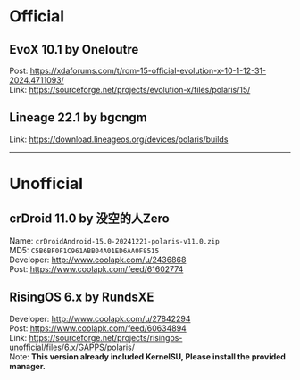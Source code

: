 # Official

## EvoX 10.1 by Oneloutre
Post: https://xdaforums.com/t/rom-15-official-evolution-x-10-1-12-31-2024.4711093/  
Link: https://sourceforge.net/projects/evolution-x/files/polaris/15/  

## Lineage 22.1 by bgcngm
Link: https://download.lineageos.org/devices/polaris/builds  

--------------------------------

# Unofficial

## crDroid 11.0 by 没空的人Zero
Name: `crDroidAndroid-15.0-20241221-polaris-v11.0.zip`  
MD5: `C5B6BF0F1C961ABB04A01ED6AA0F8515`  
Developer: http://www.coolapk.com/u/2436868  
Post: https://www.coolapk.com/feed/61602774  

## RisingOS 6.x by RundsXE
Developer: http://www.coolapk.com/u/27842294  
Post: https://www.coolapk.com/feed/60634894  
Link: https://sourceforge.net/projects/risingos-unofficial/files/6.x/GAPPS/polaris/  
Note: **This version already included KernelSU, Please install the provided manager.**  
